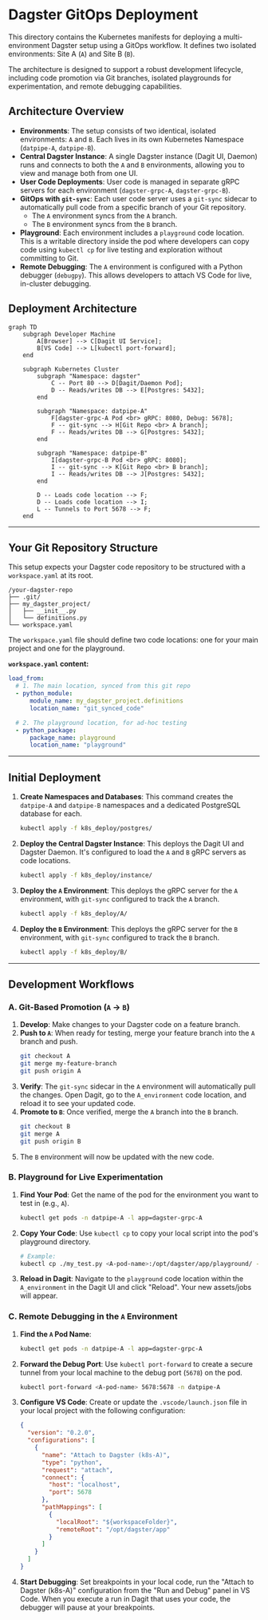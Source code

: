 # Dagster GitOps Deployment

This directory contains the Kubernetes manifests for deploying a multi-environment Dagster setup using a GitOps workflow. It defines two isolated environments: Site A (`A`) and Site B (`B`).

The architecture is designed to support a robust development lifecycle, including code promotion via Git branches, isolated playgrounds for experimentation, and remote debugging capabilities.

## Architecture Overview

- **Environments**: The setup consists of two identical, isolated environments: `A` and `B`. Each lives in its own Kubernetes Namespace (`datpipe-A`, `datpipe-B`).
- **Central Dagster Instance**: A single Dagster instance (Dagit UI, Daemon) runs and connects to both the `A` and `B` environments, allowing you to view and manage both from one UI.
- **User Code Deployments**: User code is managed in separate gRPC servers for each environment (`dagster-grpc-A`, `dagster-grpc-B`).
- **GitOps with `git-sync`**: Each user code server uses a `git-sync` sidecar to automatically pull code from a specific branch of your Git repository.
  - The `A` environment syncs from the `A` branch.
  - The `B` environment syncs from the `B` branch.
- **Playground**: Each environment includes a `playground` code location. This is a writable directory inside the pod where developers can copy code using `kubectl cp` for live testing and exploration without committing to Git.
- **Remote Debugging**: The `A` environment is configured with a Python debugger (`debugpy`). This allows developers to attach VS Code for live, in-cluster debugging.

## Deployment Architecture

```mermaid
graph TD
    subgraph Developer Machine
        A[Browser] --> C[Dagit UI Service];
        B[VS Code] --> L[kubectl port-forward];
    end

    subgraph Kubernetes Cluster
        subgraph "Namespace: dagster"
            C -- Port 80 --> D[Dagit/Daemon Pod];
            D -- Reads/writes DB --> E[Postgres: 5432];
        end

        subgraph "Namespace: datpipe-A"
            F[dagster-grpc-A Pod <br> gRPC: 8080, Debug: 5678];
            F -- git-sync --> H[Git Repo <br> A branch];
            F -- Reads/writes DB --> G[Postgres: 5432];
        end

        subgraph "Namespace: datpipe-B"
            I[dagster-grpc-B Pod <br> gRPC: 8080];
            I -- git-sync --> K[Git Repo <br> B branch];
            I -- Reads/writes DB --> J[Postgres: 5432];
        end

        D -- Loads code location --> F;
        D -- Loads code location --> I;
        L -- Tunnels to Port 5678 --> F;
    end
```

---

## Your Git Repository Structure

This setup expects your Dagster code repository to be structured with a `workspace.yaml` at its root.

```
/your-dagster-repo
├── .git/
├── my_dagster_project/
│   ├── __init__.py
│   └── definitions.py
└── workspace.yaml
```

The `workspace.yaml` file should define two code locations: one for your main project and one for the playground.

**`workspace.yaml` content:**

```yaml
load_from:
  # 1. The main location, synced from this git repo
  - python_module:
      module_name: my_dagster_project.definitions
      location_name: "git_synced_code"

  # 2. The playground location, for ad-hoc testing
  - python_package:
      package_name: playground
      location_name: "playground"
```

---

## Initial Deployment

1.  **Create Namespaces and Databases**:
    This command creates the `datpipe-A` and `datpipe-B` namespaces and a dedicated PostgreSQL database for each.

    ```bash
    kubectl apply -f k8s_deploy/postgres/
    ```

2.  **Deploy the Central Dagster Instance**:
    This deploys the Dagit UI and Dagster Daemon. It's configured to load the `A` and `B` gRPC servers as code locations.

    ```bash
    kubectl apply -f k8s_deploy/instance/
    ```

3.  **Deploy the `A` Environment**:
    This deploys the gRPC server for the `A` environment, with `git-sync` configured to track the `A` branch.

    ```bash
    kubectl apply -f k8s_deploy/A/
    ```

4.  **Deploy the `B` Environment**:
    This deploys the gRPC server for the `B` environment, with `git-sync` configured to track the `B` branch.

    ```bash
    kubectl apply -f k8s_deploy/B/
    ```

---

## Development Workflows

### A. Git-Based Promotion (`A` -> `B`)

1.  **Develop**: Make changes to your Dagster code on a feature branch.
2.  **Push to `A`**: When ready for testing, merge your feature branch into the `A` branch and push.
    ```bash
    git checkout A
    git merge my-feature-branch
    git push origin A
    ```
3.  **Verify**: The `git-sync` sidecar in the `A` environment will automatically pull the changes. Open Dagit, go to the `A_environment` code location, and reload it to see your updated code.
4.  **Promote to `B`**: Once verified, merge the `A` branch into the `B` branch.
    ```bash
    git checkout B
    git merge A
    git push origin B
    ```
5.  The `B` environment will now be updated with the new code.

### B. Playground for Live Experimentation

1.  **Find Your Pod**: Get the name of the pod for the environment you want to test in (e.g., `A`).

    ```bash
    kubectl get pods -n datpipe-A -l app=dagster-grpc-A
    ```

2.  **Copy Your Code**: Use `kubectl cp` to copy your local script into the pod's playground directory.

    ```bash
    # Example:
    kubectl cp ./my_test.py <A-pod-name>:/opt/dagster/app/playground/ -n datpipe-A
    ```

3.  **Reload in Dagit**: Navigate to the `playground` code location within the `A_environment` in the Dagit UI and click "Reload". Your new assets/jobs will appear.

### C. Remote Debugging in the `A` Environment

1.  **Find the `A` Pod Name**:

    ```bash
    kubectl get pods -n datpipe-A -l app=dagster-grpc-A
    ```

2.  **Forward the Debug Port**: Use `kubectl port-forward` to create a secure tunnel from your local machine to the debug port (`5678`) on the pod.

    ```bash
    kubectl port-forward <A-pod-name> 5678:5678 -n datpipe-A
    ```

3.  **Configure VS Code**: Create or update the `.vscode/launch.json` file in your local project with the following configuration:

    ```json
    {
      "version": "0.2.0",
      "configurations": [
        {
          "name": "Attach to Dagster (k8s-A)",
          "type": "python",
          "request": "attach",
          "connect": {
            "host": "localhost",
            "port": 5678
          },
          "pathMappings": [
            {
              "localRoot": "${workspaceFolder}",
              "remoteRoot": "/opt/dagster/app"
            }
          ]
        }
      ]
    }
    ```

4.  **Start Debugging**: Set breakpoints in your local code, run the "Attach to Dagster (k8s-A)" configuration from the "Run and Debug" panel in VS Code. When you execute a run in Dagit that uses your code, the debugger will pause at your breakpoints.
